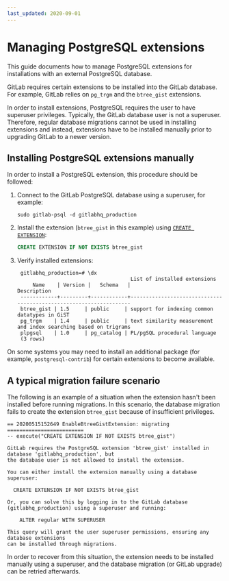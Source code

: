 ```yaml
---
last_updated: 2020-09-01
---
```


# Managing PostgreSQL extensions

This guide documents how to manage PostgreSQL extensions for installations with an external
PostgreSQL database.

GitLab requires certain extensions to be installed into the GitLab database. For example,
GitLab relies on `pg_trgm` and the `btree_gist` extensions.

In order to install extensions, PostgreSQL requires the user to have superuser privileges.
Typically, the GitLab database user is not a superuser. Therefore, regular database migrations
cannot be used in installing extensions and instead, extensions have to be installed manually
prior to upgrading GitLab to a newer version.

## Installing PostgreSQL extensions manually

In order to install a PostgreSQL extension, this procedure should be followed:

1. Connect to the GitLab PostgreSQL database using a superuser, for example:

   ```shell
   sudo gitlab-psql -d gitlabhq_production
   ```

1. Install the extension (`btree_gist` in this example) using [`CREATE EXTENSION`](https://www.postgresql.org/docs/11/sql-createextension.html):

   ```sql
   CREATE EXTENSION IF NOT EXISTS btree_gist
   ```

1. Verify installed extensions:

   ```shell
    gitlabhq_production=# \dx
                                        List of installed extensions
        Name    | Version |   Schema   |                            Description
    ------------+---------+------------+-------------------------------------------------------------------
    btree_gist | 1.5     | public     | support for indexing common datatypes in GiST
    pg_trgm    | 1.4     | public     | text similarity measurement and index searching based on trigrams
    plpgsql    | 1.0     | pg_catalog | PL/pgSQL procedural language
    (3 rows)
   ```

On some systems you may need to install an additional package (for example,
`postgresql-contrib`) for certain extensions to become available.

## A typical migration failure scenario

The following is an example of a situation when the extension hasn't been installed before running migrations.
In this scenario, the database migration fails to create the extension `btree_gist` because of insufficient
privileges.

```shell
== 20200515152649 EnableBtreeGistExtension: migrating =========================
-- execute("CREATE EXTENSION IF NOT EXISTS btree_gist")

GitLab requires the PostgreSQL extension 'btree_gist' installed in database 'gitlabhq_production', but
the database user is not allowed to install the extension.

You can either install the extension manually using a database superuser:

  CREATE EXTENSION IF NOT EXISTS btree_gist

Or, you can solve this by logging in to the GitLab database (gitlabhq_production) using a superuser and running:

    ALTER regular WITH SUPERUSER

This query will grant the user superuser permissions, ensuring any database extensions
can be installed through migrations.
```

In order to recover from this situation, the extension needs to be installed manually using a superuser, and
the database migration (or GitLab upgrade) can be retried afterwards.
